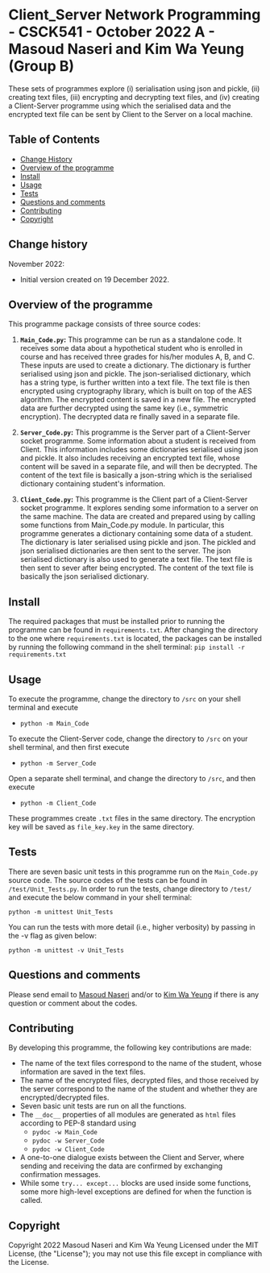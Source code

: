 # Client_Server Network Programming - CSCK541 - October 2022 A - Masoud Naseri and Kim Wa Yeung (Group B)

These sets of programmes explore (i) serialisation using json and pickle, (ii) creating text files, (iii) encrypting and decrypting text files, and (iv) creating a Client-Server programme using which the serialised data and the encrypted text file can be sent by Client to the Server on a local machine.
## Table of Contents
* [Change History](#change-history)
* [Overview of the programme](#overview-of-the-programme)
* [Install](#install)
* [Usage](#usage)
* [Tests](#tests)
* [Questions and comments](#questions-and-comments)
* [Contributing](#contributing)
* [Copyright](#copyright)

## Change history

November 2022:
* Initial version created on 19 December 2022.

## Overview of the programme
This programme package consists of three source codes:

1. **`Main_Code.py`:** This programme can be run as a standalone code. 
It receives some data about a hypothetical student who is enrolled in course and has received three grades for his/her modules A, B, and C. 
These inputs are used to create a dictionary. The dictionary is further serialised using json and pickle.
The json-serialised dictionary, which has a string type, is further written into a text file. 
The text file is then encrypted using cryptography library, which is built on top of the AES algorithm. The encrypted content
is saved in a new file. The encrypted data are further decrypted using the same key (i.e., symmetric encryption).
The decrypted data re finally saved in a separate file. 
  
2. **`Server_Code.py`:** This programme is the Server part of a Client-Server socket programme. 
Some information about a student is received from Client. This information includes some dictionaries serialised using json and pickle.
It also includes receiving an encrypted text file, whose content will be saved in a separate file, and will then be decrypted. 
The content of the text file is basically a json-string which is the serialised dictionary containing student's information.
3. **`Client_Code.py`:** This programme is the Client part of a Client-Server socket programme. 
It explores sending some information to a server on the same machine. The data are created and prepared using by calling
some functions from Main_Code.py module. In particular, this programme generates a dictionary containing some data of a student.
The dictionary is later serialised using pickle and json. The pickled and json serialised dictionaries are then sent to
the server. The json serialised dictionary is also used to generate a text file. The text file is then sent to sever after 
being encrypted. The content of the text file is basically the json serialised dictionary.

## Install
The required packages that must be installed prior to running the programme can be found in `requirements.txt`. 
After changing the directory to the one where `requirements.txt` is located, the packages can be installed by running 
the following command in the shell terminal: 
`pip install -r requirements.txt`

## Usage
To execute the programme, change the directory to `/src` on your shell terminal and execute

- `python -m Main_Code`

To execute the Client-Server code, change the directory to `/src` on your shell terminal, and then first execute 
- `python -m Server_Code`

Open a separate shell terminal, and change the directory to `/src`, and then execute
- `python -m Client_Code`

These programmes create `.txt` files in the same directory. The encryption key will be saved as `file_key.key` in the
same directory. 

## Tests 
There are seven basic unit tests in this programme run on the `Main_Code.py` source code. 
The source codes of the tests can be found in `/test/Unit_Tests.py`. In order to run the tests, change directory to `/test/` 
and execute the below command in your shell terminal:

`python -m unittest Unit_Tests`

You can run the tests with more detail (i.e., higher verbosity) by passing in the -v flag as given below:

`python -m unittest -v Unit_Tests`
  
## Questions and comments
Please send email to <a href = "mailto: naseri.masoud@outlook.com">Masoud Naseri</a> and/or 
to <a href = "mailto: K.Yeung7@liverpool.ac.uk">Kim Wa Yeung</a> if there is any question or comment about the codes. 

## Contributing
By developing this programme, the following key contributions are made:
  - The name of the text files correspond to the name of the student, whose information are saved in the text files. 
  - The name of the encrypted files, decrypted files, and those received by the server correspond to the name of the student and whether they are encrypted/decrypted files. 
  - Seven basic unit tests are run on all the functions.  
  - The `__doc__` properties of all modules are generated as `html` files according to PEP-8 standard using
    - `pydoc -w Main_Code` 
    - `pydoc -w Server_Code` 
    - `pydoc -w Client_Code`
  - A one-to-one dialogue exists between the Client and Server, where sending and receiving the data are confirmed by exchanging confirmation messages.
  - While some `try... except...` blocks are used inside some functions, some more high-level exceptions are defined for when the function is called. 

## Copyright
Copyright 2022 Masoud Naseri and Kim Wa Yeung Licensed under the MIT License, (the "License");
you may not use this file except in compliance with the License.